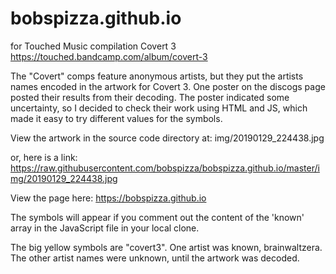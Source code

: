 # bobspizza.github.io
for Touched Music compilation Covert 3
https://touched.bandcamp.com/album/covert-3

The "Covert" comps feature anonymous artists, but they put the artists names encoded in the artwork for Covert 3. One poster on the discogs page posted their results from their decoding. The poster indicated some uncertainty, so I decided to check their work using HTML and JS, which made it easy to try different values for the symbols. 

View the artwork in the source code directory at: img/20190129_224438.jpg

or, here is a link: https://raw.githubusercontent.com/bobspizza/bobspizza.github.io/master/img/20190129_224438.jpg

View the page here: https://bobspizza.github.io

The symbols will appear if you comment out the content of the 'known' array in the JavaScript file in your local clone. 

The big yellow symbols are "covert3". One artist was known, brainwaltzera. The other artist names were unknown, until the artwork was decoded.
